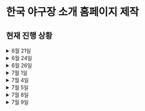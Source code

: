 # 한국 야구장 소개 홈페이지 제작

<h2>현재 진행 상황</h2>

<details>
<summary>6월 21일</summary>

- 대략적인 구조 html 파일로 구현
    - 메인, 뉴스, 야구장소개, 티켓페이지
    - 이미지 및 폰트 등 static 연결

- fastapi 및 DB 연결, 필요 라이브러리 설치
    - requirements.txt
    - mongodb 사용 결정

</details>

<details>
<summary>6월 24일</summary>

- 네이버 API 이용 뉴스 크롤러 제작
    - '야구' 키워드를 가진 스포츠 뉴스만 수집하도록('link' 칼럼 내 문자열이용)
    - mongodb 및 뉴스 DB에 들어갈 칼럼 별 유형 설정

- news.html 수정
    - 날짜 별로 뉴스가 노출되는 형식으로 변경
    - 더보기 버튼 추가, 클릭 시 리스트 연장되어 노출

</details>

<details>
<summary>6월 26일</summary>

- 크롤러 정상 작동 확인
- apscheduler 이용 자동으로 주기적 크롤러 실행 로직 제작
- mongodb 연결 및 저장 확인
- 데이터 중복 저장 방지 로직 제작 및 작동 확인
- news.html에 mongodb에 저장된 뉴스 리스트 노출되도록 연결
- news.html에서 받은 날짜를 DB의 pubDate 항목과 비교해 해당 날짜에 맞는 뉴스 Read
- title에 포함된 html 태그 제거 후 노출되도록 필터 제작 ('&quot;' 태그 처리 필요)

- news.html 수정
    - 뉴스 제목과 날짜만 표시되도록 수정
    - 수집된 뉴스 없을 경우 문구 노출
    - 하단 날짜 별 내비게이터 클릭 시 새로고침해 백엔드 상 함수 실행되도록 설정
    - title 노출 및 해당 글자 클릭 시 네이버 링크로 접속되도록 설정

- 추후 개발 방향
    - 정렬 필터 임시 제거, 더보기 버튼 유지에 대한 의견 정리 필요
    - 크롤러 작동 주기 고민
    - 메인화면에 뉴스 노출 방식 기획 필요

</details>

<details>
<summary>7월 1일</summary>

- KBO 홈페이지에서 경기 일정 크롤러 제작
    - 하루에 3번 이하로 크롤링할 것 같아 비동기 사용하지 않음
    - 초기 기획은 request 사용하는 것이었으나, 월별 일정도 수집해야 해 편의상 selenium 사용
    - 월별 크롤러 제작 완료(3~11월 수집속도 약 20초)
    - DB 연결 및 저장 확인

- 경기 일정 크롤러 작동 함수 scheduler에 추가

- '&quot;' html 라이브러리 불러와 처리
- 더보기 버튼 임시 제거 (추후 하루 동안의 뉴스 수집량 파악한 뒤 기능 활용예정)

- 추후 개발 방향
    - 경기 일정 ticket.html에 노출되도록 코드 수정
        - ticket.html UI/UX 수정 필요 (월 별로 일정 노출되도록)
    - 홈 경기 별 티켓예매 페이지에 연결되도록 설정

</details>

<details>
<summary>7월 4일</summary>

- 경기 일정 크롤러 수정
    - text를 df로 만드는 대신 table 세부 항목까지 크롤링하여 데이터가 없는 상황 고려
    - 코드 최적화, 크롤링 시간 단축

- DB 저장 코드 수정
    - 리스트 정의하는 순서 수정하여 3월~11월 모든 데이터 DB에 저장하도록 수정

- ticket.html 수정
    - 첫 진입시 현재 날짜 파악하여 해당 월 노출되도록 설정
    - 경기 일정 노출위해 서버에서 데이터 불러오도록 설정
    - Dropdown으로 월 설정 시 해당 월 데이터만 불러오도록 수정
    - 날짜 별로 묶어서 경기일정 테이블 노출되도록 설정

- 추후 개발 방향
    - 홈 경기 별 티켓예매 페이지에 연결되도록 설정

</details>

<details>
<summary>7월 5일</summary>

- 홈 경기 별 티켓예매 페이지에 연결되도록 설정
    - 티켓예매 칼럼 추가
    - 티켓예매 링크 연결 버튼 추가
    - 경기 별 홈구장 파악할 수 있도록 DB에 해당 칼럼 추가
    - 홈구장에 해당하는 예매 링크로 연결하도록 설정

</details>

<details>
<summary>7월 8일</summary>

- 커뮤니티(게시판) 기본 기능 제작
    - 글쓰기(Create) 백엔드 및 프론트엔드(글쓰기 폼) 제작 완료
    - 제목 및 내용 DB 저장 확인
    - community.html에서 DB에 저장된 게시글 읽기 확인(Read)
    - Update/Delete는 백엔드 서버 상 코드 작성 완료

- 추후 개발 방향
    - 게시글 별 세부적으로 볼 수 있는 폼 제작필요
    - 위 폼에 '수정' 및 '삭제'버튼을 통해 Update/Delete 기능 확인 필요
    - 야구장 관련 여행상품 기획
    - 야구장 소개 상세페이지 제작

</details>

<details>
<summary>7월 9일</summary>

- 게시글 별 세부적으로 볼 수 있는 폼 제작
    - 제목과 내용 세부적으로 조회 가능

- 게시글 조회 폼에 '수정' 및 '삭제'버튼을 통해 Update/Delete 기능 확인
    - 수정 기능 확인, PUT 메소드 HTML에서 지원하지 않아 POST 방식으로 진행 (서버에서는 PUT요청으로 처리)
    - 삭제 기능 확인 삭제 처리 성공 여부에 따라 메시지 노출

- 야구장 관련 여행상품 기획
    - 기존 여행상품 레퍼런스 수집

- 추후 개발 방향
    - 야구장 상세페이지 제작: 야구장 직접 조사한 뒤 해당 소개 페이지를 이미지로 제작할 예정

</details>
